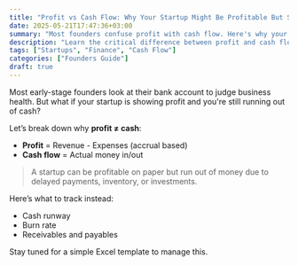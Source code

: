 ```yaml
---
title: "Profit vs Cash Flow: Why Your Startup Might Be Profitable But Still Run Out of Money"
date: 2025-05-21T17:47:36+03:00
summary: "Most founders confuse profit with cash flow. Here's why your startup can show profit on paper but still run out of money - and what to track instead."
description: "Learn the critical difference between profit and cash flow, and discover what financial metrics early-stage startups should actually be tracking."
tags: ["Startups", "Finance", "Cash Flow"]
categories: ["Founders Guide"]
draft: true
---
```


Most early-stage founders look at their bank account to judge business health. But what if your startup is showing profit and you're still running out of cash?

Let’s break down why **profit ≠ cash**:

- **Profit** = Revenue - Expenses (accrual based)
- **Cash flow** = Actual money in/out

> A startup can be profitable on paper but run out of money due to delayed payments, inventory, or investments.

Here’s what to track instead:

- Cash runway
- Burn rate
- Receivables and payables

Stay tuned for a simple Excel template to manage this.
